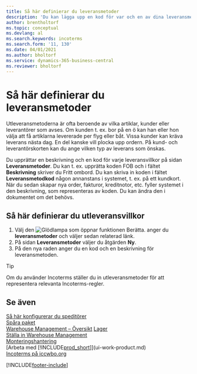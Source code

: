 ```yaml
---
title: Så här definierar du leveransmetoder
description: 'Du kan lägga upp en kod för var och en av dina leveransmetoder , samt ange information om dem.'
author: brentholtorf
ms.topic: conceptual
ms.devlang: al
ms.search.keywords: incoterms
ms.search.form: '11, 130'
ms.date: 04/01/2021
ms.author: bholtorf
ms.service: dynamics-365-business-central
ms.reviewer: bholtorf
---
```

# Så här definierar du leveransmetoder

Utleveransmetoderna är ofta beroende av vilka artiklar, kunder eller leverantörer som avses. Om kunden t. ex. bor på en ö kan han eller hon välja att få artiklarna levererade per flyg eller båt. Vissa kunder kan kräva leverans nästa dag. En del kanske vill plocka upp ordern. På kund- och leverantörskorten kan du ange vilken typ av leverans som önskas.

Du upprättar en beskrivning och en kod för varje leveransvillkor på sidan **Leveransmetoder**. Du kan t. ex. upprätta koden FOB och i fältet **Beskrivning** skriver du Fritt ombord. Du kan skriva in koden i fältet **Leveransmetodkod** någon annanstans i systemet, t. ex. på ett kundkort. När du sedan skapar nya order, fakturor, kreditnotor, etc. fyller systemet i den beskrivning, som representeras av koden. Du kan ändra den i dokumentet om det behövs.

## Så här definierar du utleveransvillkor

1. Välj den ![Glödlampa som öppnar funktionen Berätta.](media/ui-search/search_small.png "Berätta för mig vad du vill göra") anger du **leveransmetoder** och väljer sedan relaterad länk.
2. På sidan **Leveransmetoder** väljer du åtgärden **Ny**.
3. På den nya raden anger du en kod och en beskrivning för leveransmetoden.

> [!TIP]
> Om du använder Incoterms ställer du in utleveransmetoder för att representera relevanta Incoterms-regler.  

## Se även

[Så här konfigurerar du speditörer](sales-how-to-set-up-shipping-agents.md)  
[Spåra paket](sales-how-track-packages.md)  
[Warehouse Management – Översikt](design-details-warehouse-management.md)
[Lager](inventory-manage-inventory.md)  
[Ställa in Warehouse Management](warehouse-setup-warehouse.md)  
[Monteringshantering](assembly-assemble-items.md)  
[Arbeta med [!INCLUDE[prod_short](includes/prod_short.md)]](ui-work-product.md)  
[Incoterms på iccwbo.org](https://iccwbo.org/resources-for-business/incoterms-rules)  

[!INCLUDE[footer-include](includes/footer-banner.md)]